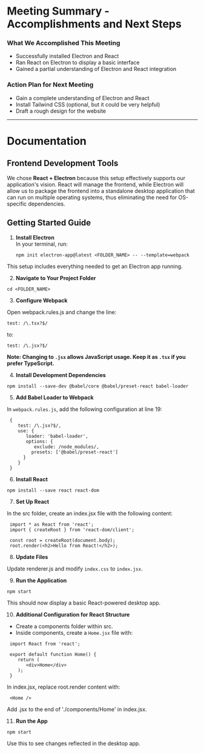 # Meeting Summary - Accomplishments and Next Steps

### What We Accomplished This Meeting
- Successfully installed Electron and React
- Ran React on Electron to display a basic interface
- Gained a partial understanding of Electron and React integration

### Action Plan for Next Meeting
- Gain a complete understanding of Electron and React
- Install Tailwind CSS (optional, but it could be very helpful)
- Draft a rough design for the website

---

# Documentation

## Frontend Development Tools
We chose **React + Electron** because this setup effectively supports our application's vision. React will manage the frontend, while Electron will allow us to package the frontend into a standalone desktop application that can run on multiple operating systems, thus eliminating the need for OS-specific dependencies.

## Getting Started Guide

1. **Install Electron**  
   In your terminal, run:
   ```
   npm init electron-app@latest <FOLDER_NAME> -- --template=webpack
   ```
This setup includes everything needed to get an Electron app running.

2. **Navigate to Your Project Folder**
```
cd <FOLDER_NAME>
```
 3. **Configure Webpack**

Open webpack.rules.js and change the line:
```
test: /\.tsx?$/ 
```
 to:
```
test: /\.jsx?$/
```
 **Note: Changing to `.jsx` allows JavaScript usage. Keep it as `.tsx` if you prefer TypeScript.**

 4. **Install Development Dependencies**
```
npm install --save-dev @babel/core @babel/preset-react babel-loader
```
 5. **Add Babel Loader to Webpack**
 
 In `webpack.rules.js`, add the following configuration at line 19:
```
 {
    test: /\.jsx?$/,
    use: {
       loader: 'babel-loader',
       options: {
          exclude: /node_modules/,
         presets: ['@babel/preset-react']
      }
    }
 }
```
 6. **Install React**
```
npm install --save react react-dom
```
 7. **Set Up React**
    
In the src folder, create an index.jsx file with the following content:
```
 import * as React from 'react';
 import { createRoot } from 'react-dom/client';

 const root = createRoot(document.body);
 root.render(<h2>Hello from React!</h2>);
```
 8. **Update Files**
    
 Update renderer.js and modify `index.css` to `index.jsx`.

 9. **Run the Application**
```
npm start
```
 This should now display a basic React-powered desktop app.

 10. **Additional Configuration for React Structure**
     
 - Create a components folder within src.
 - Inside components, create a `Home.jsx` file with:
```
 import React from 'react';

 export default function Home() {
    return (
       <div>Home</div>
    );
 }
```
 In index.jsx, replace root.render content with:
```
 <Home />
 ```
 Add .jsx to the end of './components/Home' in index.jsx.

 11. **Run the App**
```
npm start
```
 Use this to see changes reflected in the desktop app.
